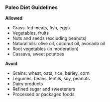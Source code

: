 ### Paleo Diet Guidelines
**Allowed**
- Grass-fed meats, fish, eggs
- Vegetables, fruits
- Nuts and seeds (excluding peanuts)
- Natural oils: olive oil, coconut oil, avocado oil
- Root vegetables (in moderation)
- Cassava, sweet potatoes

**Avoid**
- Grains: wheat, oats, rice, barley, corn
- Legumes: beans, lentils, soy, peanuts
- Dairy products
- Refined sugar and sweeteners
- Processed or packaged foods
